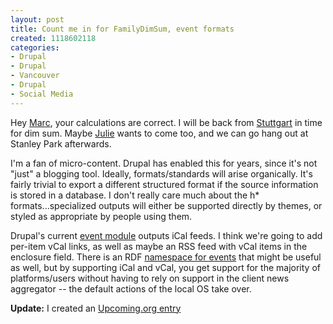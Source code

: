 ```yaml
--- 
layout: post
title: Count me in for FamilyDimSum, event formats
created: 1118602118
categories: 
- Drupal
- Drupal
- Vancouver
- Drupal
- Social Media
---
```


<p>Hey <a href="http://marc.blogs.it/archives/2005/06/family_oriented.html">Marc</a>, your calculations are correct. I will be back from <a href="http://www.bryght.com/blog/boris-mann/open-source-in-stuttgart">Stuttgart</a> in time for dim sum. Maybe <a href="http://www.julieleung.com/">Julie</a> wants to come too, and we can go hang out at Stanley Park afterwards.</p>

<p>I'm a fan of micro-content. Drupal has enabled this for years, since it's not &quot;just&quot; a blogging tool. Ideally, formats/standards will arise organically. It's fairly trivial to export a different structured format if the source information is stored in a database. I don't really care much about the h* formats...specialized outputs will either be supported directly by themes, or styled as appropriate by people using them.</p>

<p>Drupal's current <a href="http://www.drupal.org/project/event">event module</a> outputs iCal feeds. I think we're going to add per-item vCal links, as well as maybe an RSS feed with vCal items in the enclosure field. There is an RDF <a href="http://web.resource.org/rss/1.0/modules/event/">namespace for events</a> that might be useful as well, but by supporting iCal and vCal, you get support for the majority of platforms/users without having to rely on support in the client news aggregator -- the default actions of the local OS take over.</p>
<!--break-->
<p><strong>Update:</strong> I created an <a href="http://upcoming.org/event/22261/">Upcoming.org entry</a></p>
